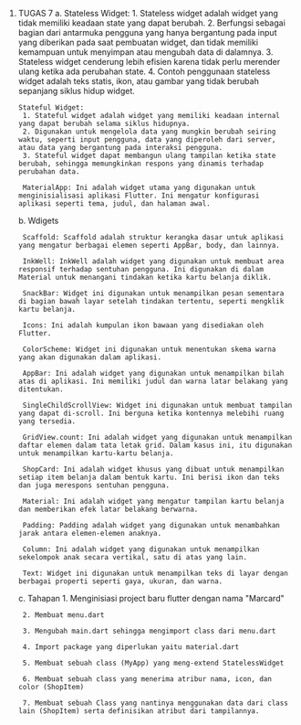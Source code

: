 1. TUGAS 7
    a. Stateless Widget:
        1. Stateless widget adalah widget yang tidak memiliki keadaan state yang dapat berubah.
        2. Berfungsi sebagai bagian dari antarmuka pengguna yang hanya bergantung pada input yang diberikan pada saat pembuatan widget, dan tidak memiliki kemampuan untuk menyimpan atau mengubah data di dalamnya.
        3. Stateless widget cenderung lebih efisien karena tidak perlu merender ulang ketika ada perubahan state.
        4. Contoh penggunaan stateless widget adalah teks statis, ikon, atau gambar yang tidak berubah sepanjang siklus hidup widget.

       Stateful Widget:
        1. Stateful widget adalah widget yang memiliki keadaan internal yang dapat berubah selama siklus hidupnya.
        2. Digunakan untuk mengelola data yang mungkin berubah seiring waktu, seperti input pengguna, data yang diperoleh dari server, atau data yang bergantung pada interaksi pengguna.
        3. Stateful widget dapat membangun ulang tampilan ketika state berubah, sehingga memungkinkan respons yang dinamis terhadap perubahan data.

        MaterialApp: Ini adalah widget utama yang digunakan untuk menginisialisasi aplikasi Flutter. Ini mengatur konfigurasi aplikasi seperti tema, judul, dan halaman awal.

    b. Wdigets

        Scaffold: Scaffold adalah struktur kerangka dasar untuk aplikasi yang mengatur berbagai elemen seperti AppBar, body, dan lainnya.
        
        InkWell: InkWell adalah widget yang digunakan untuk membuat area responsif terhadap sentuhan pengguna. Ini digunakan di dalam Material untuk menangani tindakan ketika kartu belanja diklik.

        SnackBar: Widget ini digunakan untuk menampilkan pesan sementara di bagian bawah layar setelah tindakan tertentu, seperti mengklik kartu belanja.

        Icons: Ini adalah kumpulan ikon bawaan yang disediakan oleh Flutter.

        ColorScheme: Widget ini digunakan untuk menentukan skema warna yang akan digunakan dalam aplikasi.

        AppBar: Ini adalah widget yang digunakan untuk menampilkan bilah atas di aplikasi. Ini memiliki judul dan warna latar belakang yang ditentukan.

        SingleChildScrollView: Widget ini digunakan untuk membuat tampilan yang dapat di-scroll. Ini berguna ketika kontennya melebihi ruang yang tersedia.

        GridView.count: Ini adalah widget yang digunakan untuk menampilkan daftar elemen dalam tata letak grid. Dalam kasus ini, itu digunakan untuk menampilkan kartu-kartu belanja.

        ShopCard: Ini adalah widget khusus yang dibuat untuk menampilkan setiap item belanja dalam bentuk kartu. Ini berisi ikon dan teks dan juga merespons sentuhan pengguna.

        Material: Ini adalah widget yang mengatur tampilan kartu belanja dan memberikan efek latar belakang berwarna.

        Padding: Padding adalah widget yang digunakan untuk menambahkan jarak antara elemen-elemen anaknya.

        Column: Ini adalah widget yang digunakan untuk menampilkan sekelompok anak secara vertikal, satu di atas yang lain.

        Text: Widget ini digunakan untuk menampilkan teks di layar dengan berbagai properti seperti gaya, ukuran, dan warna.

    c. Tahapan
        1. Menginisiasi project baru flutter dengan nama "Marcard"

        2. Membuat menu.dart

        3. Mengubah main.dart sehingga mengimport class dari menu.dart

        4. Import package yang diperlukan yaitu material.dart

        5. Membuat sebuah class (MyApp) yang meng-extend StatelessWidget 

        6. Membuat sebuah class yang menerima atribur nama, icon, dan color (ShopItem)

        7. Membuat sebuah Class yang nantinya menggunakan data dari class lain (ShopItem) serta definisikan atribut dari tampilannya.
